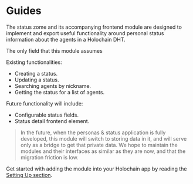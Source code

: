 # Guides

The status zome and its accompanying frontend module are designed to implement and export useful functionality around personal status information about the agents in a Holochain DHT.

The only field that this module assumes 

Existing functionalities:

- Creating a status.
- Updating a status.
- Searching agents by nickname.
- Getting the status for a list of agents.

Future functionality will include:

- Configurable status fields.
- Status detail frontend element.

> In the future, when the personas & status application is fully developed, this module will switch to storing data in it, and will serve only as a bridge to get that private data. We hope to maintain the modules and their interfaces as similar as they are now, and that the migration friction is low.

Get started with adding the module into your Holochain app by reading the [Setting Up section](./setting-up/adding-the-zome.md).